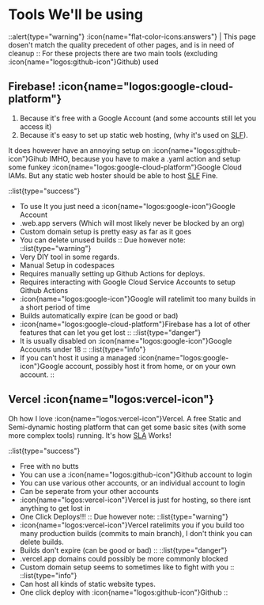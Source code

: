 # Tools We'll be using

::alert{type="warning"}
:icon{name="flat-color-icons:answers"} | This page dosen't match the quality precedent of other pages, and is in need of cleanup
::
For these projects there are two main tools (excluding :icon{name="logos:github-icon"}Github) used
## Firebase! :icon{name="logos:google-cloud-platform"}
1. Because it's free with a Google Account (and some accounts still let you access it)
2. Because it's easy to set up static web hosting, (why it's used on [SLF](https://github.com/kiyarose/SillyLittleFiles)).

It does however have an annoying setup on :icon{name="logos:github-icon"}Gihub IMHO, because you have to make a .yaml action and setup some funkey :icon{name="logos:google-cloud-platform"}Google Cloud IAMs. 
But any static web hoster should be able to host [SLF](https://github.com/kiyarose/SillyLittleFiles) Fine.

::list{type="success"}
- To use It you just need a :icon{name="logos:google-icon"}Google Account
- .web.app servers (Which will most likely never be blocked by an org)
- Custom domain setup is pretty easy as far as it goes
- You can delete unused builds
::
Due however note:
::list{type="warning"}
- Very DIY tool in some regards.
- Manual Setup in codespaces
- Requires manually setting up Github Actions for deploys.
- Requires interacting with Google Cloud Service Accounts to setup Github Actions
- :icon{name="logos:google-icon"}Google will ratelimit too many builds in a short period of time
- Builds automatically expire (can be good or bad)
- :icon{name="logos:google-cloud-platform"}Firebase has a lot of other features that can let you get lost
::
::list{type="danger"}
- It is usually disabled on :icon{name="logos:google-icon"}Google Accounts under 18
::
::list{type="info"}
- If you can't host it using a managed :icon{name="logos:google-icon"}Google account, possibly host it from home, or on your own account.
::

## Vercel :icon{name="logos:vercel-icon"}

Oh how I love :icon{name="logos:vercel-icon"}Vercel.
A free Static and Semi-dynamic hosting platform that can get some basic sites (with some more complex tools) running. 
It's how [SLA](https://github.com/kiyarose/acprox) Works!

::list{type="success"}
- Free with no butts
- You can use a :icon{name="logos:github-icon"}Github account to login
- You can use various other accounts, or an individual account to login
- Can be seperate from your other accounts
- :icon{name="logos:vercel-icon"}Vercel is just for hosting, so there isnt anything to get lost in
- One Click Deploys!!!
::
Due however note:
::list{type="warning"}
- :icon{name="logos:vercel-icon"}Vercel ratelimits you if you build too many production builds (commits to main branch), I don't think you can delete builds.
- Builds don't expire (can be good or bad)
::
::list{type="danger"}
- .vercel.app domains could possibly be more commonly blocked
- Custom domain setup seems to sometimes like to fight with you
::
::list{type="info"}
- Can host all kinds of static website types.
- One click deploy with :icon{name="logos:github-icon"}Github
::
